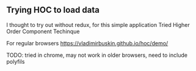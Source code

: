 ## Trying HOC to load data
 
I thought to try out without redux, for this simple application
Tried Higher Order Component Techinque


For regular browsers
<a href="https://vladimirbuskin.github.io/hoc/demo/">https://vladimirbuskin.github.io/hoc/demo/</a>

TODO:
tried in chrome, may not work in older browsers,
need to include polyfils



